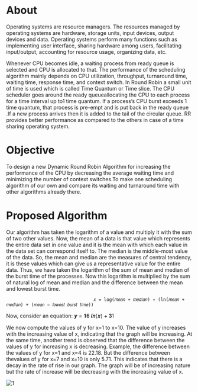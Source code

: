 # About
Operating systems are resource managers. The resources managed by operating systems are hardware, storage units, input devices, output devices and data. Operating systems perform many functions such as implementing user interface, sharing hardware among users, facilitating input/output, accounting for resource usage, organizing data, etc.

Whenever CPU becomes idle, a waiting process from ready queue is selected and CPU is allocated to that. The performance of the scheduling algorithm mainly depends on CPU 
utilization, throughput, turnaround time, waiting time, response time, and context switch. In Round Robin a small unit of time is used which is called Time Quantum or Time slice. The CPU scheduler goes around the ready queueallocating the CPU to each process for a time interval up to1 time quantum. If a process’s CPU burst exceeds 1 time quantum, that process is pre-empt and is put back in the ready queue .If a new process arrives then it is added to the tail of the circular queue. RR provides better performance as compared to the others in case of a time sharing operating system.

# Objective
To design a new Dynamic Round Robin Algorithm for increasing the performance of the CPU by decreasing the average waiting time and minimizing the number of context switches.To make one scheduling algorithm of our own and compare its waiting and turnaround time with other algorithms already there. 

# Proposed Algorithm
Our algorithm has taken the logarithm of a value and multiply it with the sum of two other values. Now, the mean of a data is that value which represents the entire data set in one value and it is the mean with which each value in the data set can correspond itself to. The median is the middle-most value of the data. So, the mean and median are the measures of central tendency, it is these values which can give us a representative value for the entire data. Thus, we have taken the logarithm of the sum of mean and median of the burst time of the processes. Now this logarithm is multiplied by the sum of natural log of mean and median and the difference between the mean and lowest burst time.

                                     𝑥 = log(𝑚𝑒𝑎𝑛 + 𝑚𝑒𝑑𝑖𝑎𝑛) ∗ (ln(𝑚𝑒𝑎𝑛 + 𝑚𝑒𝑑𝑖𝑎𝑛) + (𝑚𝑒𝑎𝑛 − 𝑙𝑜𝑤𝑒𝑠𝑡 𝑏𝑢𝑟𝑠𝑡 𝑡𝑖𝑚𝑒))

Now, consider an equation:
                         𝒚 = 𝟏𝟔 𝒍𝒏(𝒙) + 𝟑1

We now compute the values of y for x=1 to x=10. The value of y increases with the increasing value of x, indicating that the graph will be increasing. At the same time, another trend is observed that the difference between the values of y for increasing x is decreasing. Example, the difference between the values of y for x=1 and x=4 is 22.18. But the difference between thevalues of y for x=7 and x=10 is only 5.71. This indicates that there is a decay in the rate of rise in our graph. The graph will be of increasing nature but the rate of increase will be decreasing with the increasing value of x.

![1](https://user-images.githubusercontent.com/103348726/162681168-bb239fc4-7b5f-4853-bf7f-407e7c708a48.PNG)
